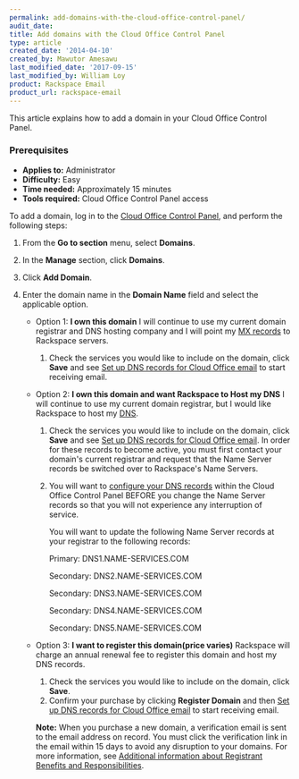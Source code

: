 ```yaml
---
permalink: add-domains-with-the-cloud-office-control-panel/
audit_date:
title: Add domains with the Cloud Office Control Panel
type: article
created_date: '2014-04-10'
created_by: Mawutor Amesawu
last_modified_date: '2017-09-15'
last_modified_by: William Loy
product: Rackspace Email
product_url: rackspace-email
---
```


This article explains how to add a domain in your Cloud Office Control Panel.

### Prerequisites

- **Applies to:** Administrator
- **Difficulty:** Easy
- **Time needed:** Approximately 15 minutes
- **Tools required:**  Cloud Office Control Panel access


To add a domain, log in to the [Cloud Office Control Panel](https://cp.rackspace.com), and perform the following steps:

1.  From the **Go to section** menu, select **Domains**.
2.  In the **Manage** section, click **Domains**.
3. Click **Add Domain**.
3.  Enter the domain name in the **Domain Name** field and select the applicable option.

    - Option 1: **I own this domain** I will continue to use my current domain registrar and DNS hosting company and I will point my [MX records](/how-to/dns-record-definitions) to Rackspace servers.
        1. Check the services you would like to include on the domain, click **Save** and see [Set up DNS records for Cloud Office email](/how-to/set-up-dns-records-for-cloud-office-email) to start receiving email.

    - Option 2: **I own this domain and want Rackspace to Host my DNS** I will continue to use my current domain registrar, but I would like Rackspace to host my [DNS](/how-to/set-up-dns-records-for-cloud-office-email).  
        1. Check the services you would like to include on the domain, click **Save** and see [Set up DNS records for Cloud Office email](/how-to/set-up-dns-records-for-cloud-office-email). In order for these records to become active, you must first contact your domain's current registrar and request that the Name Server records be switched over to Rackspace's Name Servers.

        2. You will want to [configure your DNS records](/how-to/set-up-dns-records-for-cloud-office-email) within the Cloud Office Control Panel BEFORE you change the Name Server records so that you will not experience any interruption of service.

            You will want to update the following Name Server records at your registrar to the following records:

             Primary: DNS1.NAME-SERVICES.COM

            Secondary: DNS2.NAME-SERVICES.COM

            Secondary: DNS3.NAME-SERVICES.COM

            Secondary: DNS4.NAME-SERVICES.COM

            Secondary: DNS5.NAME-SERVICES.COM

    - Option 3: **I want to register this domain(price varies)** Rackspace will charge an annual renewal fee to register this domain and host my DNS records.
        1.  Check the services you would like to include on the domain, click **Save**.
        2. Confirm your purchase by clicking **Register Domain** and then [Set up DNS records for Cloud Office email](/how-to/set-up-dns-records-for-cloud-office-email) to start receiving email.

        **Note:** When you purchase a new domain, a verification email is sent to the email address on record. You must click the verification link in the email within 15 days to avoid any disruption to your domains. For more information, see [Additional information about Registrant Benefits and     Responsibilities](http://www.rackspace.com/information/legal/RAAInfo).
